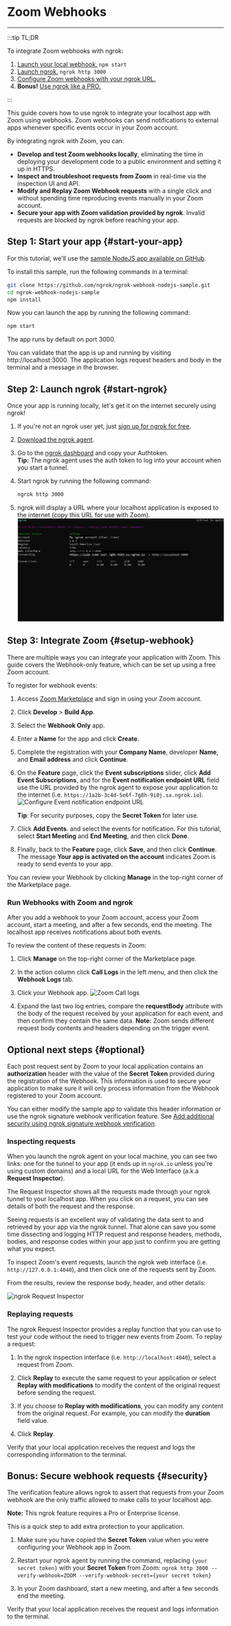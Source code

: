 # Zoom Webhooks
------------

:::tip TL;DR

To integrate Zoom webhooks with ngrok:
1. [Launch your local webhook.](#start-your-app) `npm start`
1. [Launch ngrok.](#start-ngrok) `ngrok http 3000`
1. [Configure Zoom webhooks with your ngrok URL.](#setup-webhook)
1. **Bonus!** [Use ngrok like a PRO.](#security)

:::


This guide covers how to use ngrok to integrate your localhost app with Zoom using webhooks.
Zoom webhooks can send notifications to external apps whenever specific events occur in your Zoom account.

By integrating ngrok with Zoom, you can:

- **Develop and test Zoom webhooks locally**, eliminating the time in deploying your development code to a public environment and setting it up in HTTPS.
- **Inspect and troubleshoot requests from Zoom** in real-time via the inspection UI and API.
- **Modify and Replay Zoom Webhook requests** with a single click and without spending time reproducing events manually in your Zoom account.
- **Secure your app with Zoom validation provided by ngrok**. Invalid requests are blocked by ngrok before reaching your app.


## **Step 1**: Start your app {#start-your-app}

For this tutorial, we'll use the [sample NodeJS app available on GitHub](https://github.com/ngrok/ngrok-webhook-nodejs-sample). 

To install this sample, run the following commands in a terminal:

```bash
git clone https://github.com/ngrok/ngrok-webhook-nodejs-sample.git
cd ngrok-webhook-nodejs-sample
npm install
```

Now you can launch the app by running the following command: 

```bash
npm start
```

The app runs by default on port 3000. 

You can validate that the app is up and running by visiting http://localhost:3000. The application logs request headers and body in the terminal and a message in the browser.


## **Step 2**: Launch ngrok {#start-ngrok}

Once your app is running locally, let's get it on the internet securely using ngrok! 

1. If you're not an ngrok user yet, just [sign up for ngrok for free](https://ngrok.com/signup).

1. [Download the ngrok agent](https://ngrok.com/download).

1. Go to the [ngrok dashboard](https://dashboard.ngrok.com) and copy your Authtoken. <br />
    **Tip:** The ngrok agent uses the auth token to log into your account when you start a tunnel.
    
1. Start ngrok by running the following command:
    ```bash
    ngrok http 3000
    ```

1. ngrok will display a URL where your localhost application is exposed to the internet (copy this URL for use with Zoom).
    ![ngrok agent running](/img/integrations/launch_ngrok_tunnel.png)


## **Step 3**: Integrate  Zoom {#setup-webhook}

There are multiple ways you can integrate your application with Zoom. This guide covers the Webhook-only feature, which can be set up using a free Zoom account.

To register for webhook events:

1. Access [Zoom Marketplace](https://marketplace.Zoom.us/) and sign in using your Zoom account.

1. Click **Develop** > **Build App**.

1. Select the **Webhook Only** app.

1. Enter a **Name** for the app and click **Create**.

1. Complete the registration with your **Company Name**, developer **Name**, and **Email address**  and click **Continue**.

1. On the **Feature** page, click the **Event subscriptions** slider, click **Add Event Subscriptions**, and for the **Event notification endpoint URL** field use the URL provided by the ngrok agent to expose your application to the internet (i.e. `https://1a2b-3c4d-5e6f-7g8h-9i0j.sa.ngrok.io`).
    ![Configure Event notification endpoint URL](img/ngrok_url_configuration_zoom.png)
    
    **Tip**: For security purposes, copy the **Secret Token** for later use.

1. Click **Add Events**. and select the events for notification. For this tutorial, select **Start Meeting** and **End Meeting**, and then click **Done**.

1. Finally, back to the **Feature** page, click **Save**, and then click **Continue**.
The message **Your app is activated on the account** indicates Zoom is ready to send events to your app.

You can review your Webhook by clicking **Manage** in the top-right corner of the Marketplace page.


### Run Webhooks with Zoom and ngrok

After you add a webhook to your Zoom account, access your Zoom account, start a meeting, and after a few seconds, end the meeting.
The localhost app receives notifications about both events.

To review the content of these requests in Zoom:

1. Click **Manage** on the top-right corner of the Marketplace page.

1. In the action column click **Call Logs** in the left menu, and then click the **Webhook Logs** tab.

1. Click your Webhook app.
    ![Zoom Call logs](img/review_zoom_call_logs.png)

1. Expand the last two log entries, compare the **requestBody** attribute with the body of the request received by your application for each event, and then confirm they contain the same data.
    **Note:** Zoom sends different request body contents and headers depending on the trigger event.


## Optional next steps {#optional}

Each post request sent by Zoom to your local application contains an **authorization** header with the value of the **Secret Token** provided during the registration of the Webhook.
This information is used to secure your application to make sure it will only process information from the Webhook registered to your Zoom account.

You can either modify the sample app to validate this header information or use the ngrok signature webhook verification feature. See [Add additional security using ngrok signature webhook verification](#security).


### Inspecting requests

When you launch the ngrok agent on your local machine, you can see two links: one for the tunnel to your app (it ends up in `ngrok.io` unless you're using custom domains) and a local URL for the Web Interface (a.k.a **Request Inspector**).

The Request Inspector shows all the requests made through your ngrok tunnel to your localhost app. When you click on a request, you can see details of both the request and the response.

Seeing requests is an excellent way of validating the data sent to and retrieved by your app via the ngrok tunnel. That alone can save you some time dissecting and logging HTTP request and response headers, methods, bodies, and response codes within your app just to confirm you are getting what you expect.

To inspect Zoom's event requests, launch the ngrok web interface (i.e. `http://127.0.0.1:4040`), and then click one of the requests sent by Zoom.

From the results, review the response body, header, and other details:

![ngrok Request Inspector](img/ngrok_introspection_zoom_hooks.png)


### Replaying requests 

The ngrok Request Inspector provides a replay function that you can use to test your code without the need to trigger new events from Zoom. To replay a request:

1. In the ngrok inspection interface (i.e. `http://localhost:4040`), select a request from Zoom.

1. Click **Replay** to execute the same request to your application or select **Replay with modifications** to modify the content of the original request before sending the request.

1. If you choose to **Replay with modifications**, you can modify any content from the original request. For example, you can modify the **duration** field value.

1. Click **Replay**.

Verify that your local application receives the request and logs the corresponding information to the terminal.


## **Bonus**: Secure webhook requests {#security}

The verification feature allows ngrok to assert that requests from your Zoom webhook are the only traffic allowed to make calls to your localhost app.

**Note:** This ngrok feature requires a Pro or Enterprise license.

This is a quick step to add extra protection to your application. 

1. Make sure you have copied the **Secret Token** value when you were configuring your Webhook app in Zoom.

1. Restart your ngrok agent by running the command, replacing `{your secret token}` with your **Secret Token** from Zoom:
    `ngrok http 3000 --verify-webhook=ZOOM --verify-webhook-secret={your secret token}`

1. In your Zoom dashboard, start a new meeting, and after a few seconds end the meeting.

Verify that your local application receives the request and logs information to the terminal.
